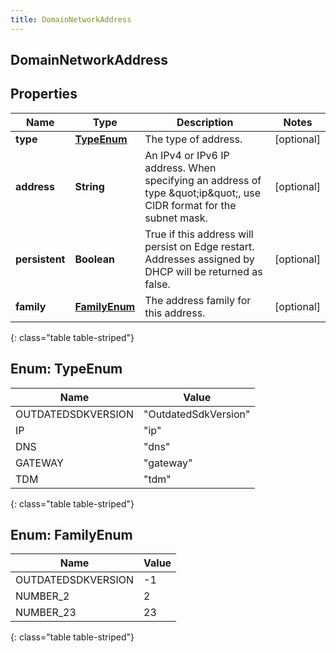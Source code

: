 ```yaml
---
title: DomainNetworkAddress
---
```

## DomainNetworkAddress


## Properties

| Name | Type | Description | Notes |
| ------------ | ------------- | ------------- | ------------- |
| **type** | [**TypeEnum**](#TypeEnum) | The type of address. |  [optional] |
| **address** | **String** | An IPv4 or IPv6 IP address. When specifying an address of type \&quot;ip\&quot;, use CIDR format for the subnet mask. |  [optional] |
| **persistent** | **Boolean** | True if this address will persist on Edge restart.  Addresses assigned by DHCP will be returned as false. |  [optional] |
| **family** | [**FamilyEnum**](#FamilyEnum) | The address family for this address. |  [optional] |
{: class="table table-striped"}


<a name="TypeEnum"></a>

## Enum: TypeEnum

| Name | Value |
| ---- | ----- |
| OUTDATEDSDKVERSION | &quot;OutdatedSdkVersion&quot; |
| IP | &quot;ip&quot; |
| DNS | &quot;dns&quot; |
| GATEWAY | &quot;gateway&quot; |
| TDM | &quot;tdm&quot; |
{: class="table table-striped"}


<a name="FamilyEnum"></a>

## Enum: FamilyEnum

| Name | Value |
| ---- | ----- |
| OUTDATEDSDKVERSION | -1 |
| NUMBER_2 | 2 |
| NUMBER_23 | 23 |
{: class="table table-striped"}




